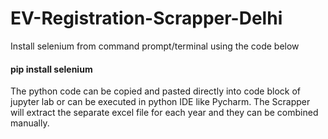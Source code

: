 # EV-Registration-Scrapper-Delhi 
Install selenium from command prompt/terminal using the code below
#### pip install selenium
The python code can be copied and pasted directly into code block of jupyter lab or can be executed in python IDE like Pycharm.
The Scrapper will extract the separate excel file for each year and they can be combined manually.
